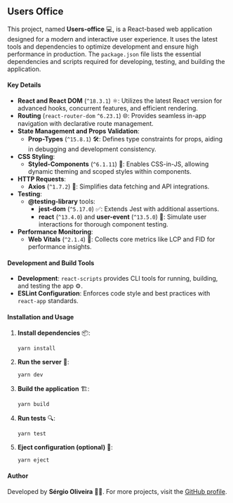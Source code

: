 ## Users Office

This project, named **Users-office** 💻, is a React-based web application designed for a modern and interactive user experience. It uses the latest tools and dependencies to optimize development and ensure high performance in production. The `package.json` file lists the essential dependencies and scripts required for developing, testing, and building the application.

#### Key Details

- **React and React DOM** (`^18.3.1`) ⚛️: Utilizes the latest React version for advanced hooks, concurrent features, and efficient rendering.
- **Routing** (`react-router-dom` `^6.23.1`) 🌐: Provides seamless in-app navigation with declarative route management.
- **State Management and Props Validation**:
  - **Prop-Types** (`^15.8.1`) 🛠️: Defines type constraints for props, aiding in debugging and development consistency.
- **CSS Styling**:
  - **Styled-Components** (`^6.1.11`) 🎨: Enables CSS-in-JS, allowing dynamic theming and scoped styles within components.
- **HTTP Requests**:
  - **Axios** (`^1.7.2`) 🔗: Simplifies data fetching and API integrations.
- **Testing**:
  - **@testing-library** tools:
    - **jest-dom** (`^5.17.0`) ✅: Extends Jest with additional assertions.
    - **react** (`^13.4.0`) and **user-event** (`^13.5.0`) 🧪: Simulate user interactions for thorough component testing.
- **Performance Monitoring**:
  - **Web Vitals** (`^2.1.4`) 🚀: Collects core metrics like LCP and FID for performance insights.

#### Development and Build Tools

- **Development**: `react-scripts` provides CLI tools for running, building, and testing the app ⚙️.
- **ESLint Configuration**: Enforces code style and best practices with `react-app` standards.

#### Installation and Usage

1. **Install dependencies** 📦:
   ```bash
   yarn install
   ```

2. **Run the server** 🚀:
   ```bash
   yarn dev
   ```

3. **Build the application** 🏗️:
   ```bash
   yarn build
   ```

4. **Run tests** 🔍:
   ```bash
   yarn test
   ```

5. **Eject configuration (optional)** 🔧:
   ```bash
   yarn eject
   ```

#### Author
Developed by **Sérgio Oliveira** 👨‍💻. For more projects, visit the [GitHub profile](https://github.com/sergioscker).
